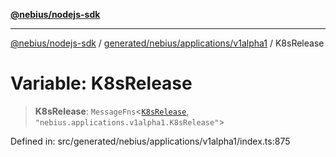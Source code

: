 [**@nebius/nodejs-sdk**](../../../../../README.md)

***

[@nebius/nodejs-sdk](../../../../../README.md) / [generated/nebius/applications/v1alpha1](../README.md) / K8sRelease

# Variable: K8sRelease

> **K8sRelease**: `MessageFns`\<[`K8sRelease`](../interfaces/K8sRelease.md), `"nebius.applications.v1alpha1.K8sRelease"`\>

Defined in: src/generated/nebius/applications/v1alpha1/index.ts:875
